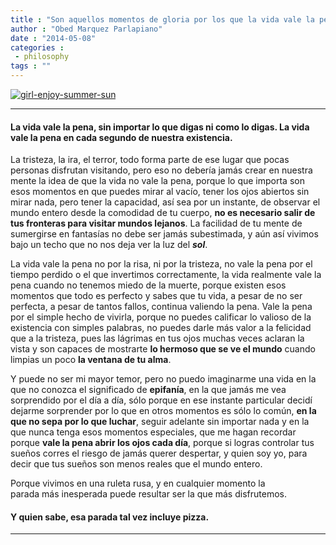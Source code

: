 ```yaml
---
title : "Son aquellos momentos de gloria por los que la vida vale la pena."
author : "Obed Marquez Parlapiano"
date : "2014-05-08"
categories : 
 - philosophy
tags : ""
---
```


[![girl-enjoy-summer-sun](http://obedmarquezp.files.wordpress.com/2014/05/girl-enjoy-summer-sun-e1399513792103.jpg?w=676)](https://obedparla.com/wp-content/uploads/2014/05/girl-enjoy-summer-sun-e1399513792103.jpg)

* * *

#### La vida vale la pena, sin importar lo que digas ni como lo digas. La vida vale la pena en cada segundo de nuestra existencia.

La tristeza, la ira, el terror, todo forma parte de ese lugar que pocas personas disfrutan visitando, pero eso no debería jamás crear en nuestra mente la idea de que la vida no vale la pena, porque lo que importa son esos momentos en que puedes mirar al vacío, tener los ojos abiertos sin mirar nada, pero tener la capacidad, así sea por un instante, de observar el mundo entero desde la comodidad de tu cuerpo, **no es necesario salir de tus fronteras para visitar mundos lejanos**. La facilidad de tu mente de sumergirse en fantasías no debe ser jamás subestimada, y aún así vivimos bajo un techo que no nos deja ver la luz del _**sol**_.

La vida vale la pena no por la risa, ni por la tristeza, no vale la pena por el tiempo perdido o el que invertimos correctamente, la vida realmente vale la pena cuando no tenemos miedo de la muerte, porque existen esos momentos que todo es perfecto y sabes que tu vida, a pesar de no ser perfecta, a pesar de tantos fallos, continua valiendo la pena. Vale la pena por el simple hecho de vivirla, porque no puedes calificar lo valioso de la existencia con simples palabras, no puedes darle más valor a la felicidad que a la tristeza, pues las lágrimas en tus ojos muchas veces aclaran la vista y son capaces de mostrarte **lo hermoso que se ve el mundo** cuando limpias un poco **la ventana de tu alma**.

Y puede no ser mi mayor temor, pero no puedo imaginarme una vida en la que no conozca el significado de **epifanía**, en la que jamás me vea sorprendido por el día a día, sólo porque en ese instante particular decidí dejarme sorprender por lo que en otros momentos es sólo lo común, **en la que no sepa por lo que luchar**, seguir adelante sin importar nada y en la que nunca tenga esos momentos especiales, que me hagan recordar porque **vale la pena abrir los ojos cada día**, porque si logras controlar tus sueños corres el riesgo de jamás querer despertar, y quien soy yo, para decir que tus sueños son menos reales que el mundo entero.

Porque vivimos en una ruleta rusa, y en cualquier momento la parada más inesperada puede resultar ser la que más disfrutemos.

#### Y quien sabe, esa parada tal vez incluye **pizza**.

* * *
